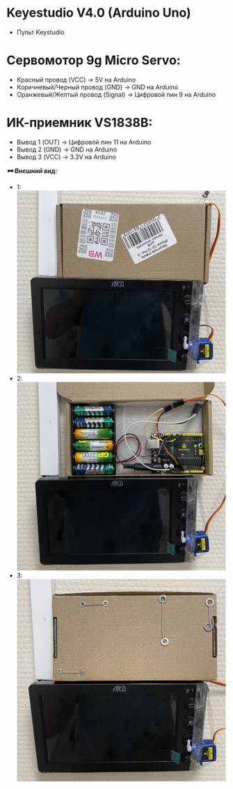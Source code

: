 # Keyestudio V4.0 (Arduino Uno)
- Пульт Keystudio

# Сервомотор 9g Micro Servo:
- Красный провод (VCC) -> 5V на Arduino
- Коричневый/Черный провод (GND) -> GND на Arduino
- Оранжевый/Желтый провод (Signal) -> Цифровой пин 9 на Arduino

# ИК-приемник VS1838B:
- Вывод 1 (OUT) -> Цифровой пин 11 на Arduino
- Вывод 2 (GND) -> GND на Arduino
- Вывод 3 (VCC) -> 3.3V на Arduino

***🕶️ Внешний вид:***
- 1:<br>
![1](./docs/1.jpg)<br>
- 2:<br>
![2](./docs/2.jpg)<br>
- 3:<br>
![3](./docs/3.jpg)<br>

